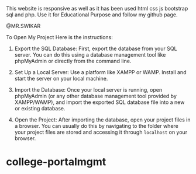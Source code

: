 This website is responsive as well as it has been used html css js bootstrap sql and php.
Use it for Educational Purpose and follow my github page.

@MR.SWIKAR

﻿To Open My Project Here is the instructions:

1. Export the SQL Database: First, export the database from your SQL server. You can do this using a database management tool like phpMyAdmin or directly from the command line.
   
2. Set Up a Local Server: Use a platform like XAMPP or WAMP. Install and start the server on your local machine.

3. Import the Database: Once your local server is running, open phpMyAdmin (or any other database management tool provided by XAMPP/WAMP), and import the exported SQL database file into a new or existing database.

4. Open the Project: After importing the database, open your project files in a browser. You can usually do this by navigating to the folder where your project files are stored and accessing it through `localhost` on your browser.
# college-portalmgmt
